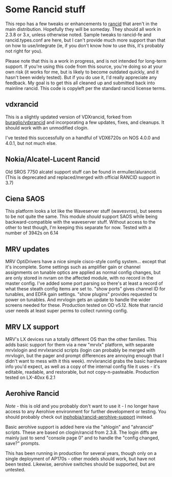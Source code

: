 # Some Rancid stuff
This repo has a few tweaks or enhancements to [rancid](http://shrubbery.net/rancid) that aren't in the main
distribution.  Hopefully they will be someday.  They should all work in 2.3.8 or 3.x,
unless otherwise noted.  Sample tweaks to rancid-fe and rancid.types.conf are here, 
but I can't provide much more support than that on how to use/integrate (ie,
if you don't know how to use this, it's probably not right for you).

Please note that this is a work in progress, and is not intended for long-term
support.  If you're using this code from this source, you're doing so at
your own risk (it works for me, but is likely to become outdated quickly,
and it hasn't been widely tested).  But if you do use it, I'd really
appreciate any feedback.
My goal is to get this all cleaned up and submitted back into mainline rancid.
This code is copyleft per the standard rancid license terms.

## vdxrancid
This is a slightly updated version of VDXrancid, forked from 
[buraglio/vdxrancid](https://github.com/buraglio/vdxrancid) and incorporating
a few updates, fixes, and cleanups.  It should work with an unmodified clogin.

I've tested this successfully on a handful of VDX6720s on NOS 4.0.0 and 4.0.1,
but not much else.

## Nokia/Alcatel-Lucent Rancid
Old SROS 7750 alcatel support stuff can be found in ermuller/alurancid.  (This is deprecated and replaced/merged with official RANCID support in 3.7)

## Ciena SAOS
This platform looks a lot like the Waveserver stuff (wavesvros), but seems
to be not quite the same.  This module _should_ support SAOS while being
backward-compatible with the waveserver stuff.  Without access to the other
to test though, I'm keeping this separate for now.
Tested with a number of 3942s on 6.14

## MRV updates
MRV OptiDrivers have a nice simple cisco-style config system... except that
it's incomplete.  Some settings such as amplifier gain or channel assignments
on tunable optics are applied as normal config changes, but are only stored
in nvram on the affected module, with no record in the master config.  I've
added some port parsing so there's at least a record of what these steath
config items are set to.  "show ports" gives channel ID for tunables, and
EDFA gain settings.  "show plugins" provides requested tx power on tunables.
And mrvlogin gets an update to handle the wider screens needed for these.
Production tested on OD v5.12.
Note that rancid user needs at least super perms to collect running config.

## MRV LX support
MRV's LX devices run a totally different OS than the other families.  This
adds basic support for them via a new "mrvlx" platform, with separate
mrvlxlogin and mrvlxrancid scripts (login can probably be merged with
mrvlogin, but the pager and prompt differences are annoying enough that
I didn't want to mess with it this week).  mrvlxrancid grabs the basic
hardware info you'd expect, as well as a copy of the internal config file
it uses - it's editable, readable, and restorable, but not copy-n-pasteable.
Production tested on LX-40xx 6.2.1

## Aerohive Rancid
*Note* - this is old and you probably don't want to use it - I no longer have
access to any Aerohive environment for further development or testing.
You should probably check out [inphobia/rancid-aerohive-support](https://github.com/inphobia/rancid-aerohive-support) instead.

Basic aerohive support is added here via the "ahlogin" and "ahrancid"
scripts.
These are based on clogin/rancid from 2.3.8.
The login diffs are mainly just to send "console page 0" and to handle the
"config changed, save?" prompts.

This has been running in production for several years, though only
on a single deployment of AP170s - other models should work, but have
not been tested.  Likewise, aerohive switches should be supported, but are
untested.

